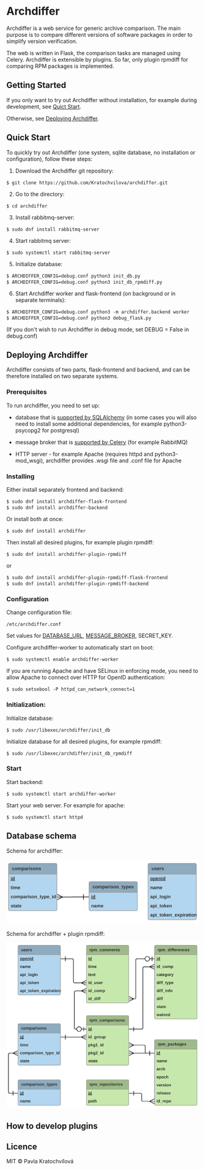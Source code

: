 # Archdiffer

Archdiffer is a web service for generic archive comparison. The main purpose is to compare different versions of software packages in order to simplify version verification.

The web is written in Flask, the comparison tasks are managed using Celery. Archdiffer is extensible by plugins. So far, only plugin rpmdiff for comparing RPM packages is implemented.

## Getting Started

If you only want to try out Archdiffer without installation, for example during development, see [Quict Start](#quick-start).

Otherwise, see [Deploying Archdiffer](#deploying-archdiffer).

## Quick Start

To quickly try out Archdiffer (one system, sqlite database, no installation or configuration), follow these steps:

1. Download the Archdiffer git repository:
```
$ git clone https://github.com/Kratochvilova/archdiffer.git
```
2. Go to the directory:
```
$ cd archdiffer
```
3. Install rabbitmq-server:
```
$ sudo dnf install rabbitmq-server
```
4. Start rabbitmq server:
```
$ sudo systemctl start rabbitmq-server
```
5. Initialize database:
```
$ ARCHDIFFER_CONFIG=debug.conf python3 init_db.py
$ ARCHDIFFER_CONFIG=debug.conf python3 init_db_rpmdiff.py
```
6. Start Archdiffer worker and flask-frontend (on background or in separate terminals):
```
$ ARCHDIFFER_CONFIG=debug.conf python3 -m archdiffer.backend worker
$ ARCHDIFFER_CONFIG=debug.conf python3 debug_flask.py
```

(If you don't wish to run Archdiffer in debug mode, set DEBUG = False in debug.conf)

## Deploying Archdiffer

Archdiffer consists of two parts, flask-frontend and backend, and can be therefore installed on two separate systems.

### Prerequisites

To run archdiffer, you need to set up:

* database that is [supported by SQLAlchemy](http://docs.sqlalchemy.org/en/latest/core/engines.html#supported-databases) (in some cases you will also need to install some additional dependencies, for example python3-psycopg2 for postgresql)

* message broker that is [supported by Celery](docs.celeryproject.org/en/latest/getting-started/brokers/index.html) (for example RabbitMQ)

* HTTP server - for example Apache (requires httpd and python3-mod_wsgi), archdiffer provides .wsgi file and .conf file for Apache

### Installing

Either install separately frontend and backend:

```
$ sudo dnf install archdiffer-flask-frontend
$ sudo dnf install archdiffer-backend
```

Or install both at once:

```
$ sudo dnf install archdiffer
```

Then install all desired plugins, for example plugin rpmdiff:

```
$ sudo dnf install archdiffer-plugin-rpmdiff
```

or

```
$ sudo dnf install archdiffer-plugin-rpmdiff-flask-frontend
$ sudo dnf install archdiffer-plugin-rpmdiff-backend
```

### Configuration

Change configuration file:

```
/etc/archdiffer.conf
```

Set values for [DATABASE_URL](http://docs.sqlalchemy.org/en/latest/core/engines.html#database-urls), [MESSAGE_BROKER](http://docs.celeryproject.org/en/latest/getting-started/brokers/index.html), SECRET_KEY.

Configure archdiffer-worker to automatically start on boot:

```
$ sudo systemctl enable archdiffer-worker
```

If you are running Apache and have SELinux in enforcing mode, you need to allow Apache to connect over HTTP for OpenID authentication:

```
$ sudo setsebool -P httpd_can_network_connect=1
```

### Initialization:

Initialize database:

```
$ sudo /usr/libexec/archdiffer/init_db
```

Initialize database for all desired plugins, for example rpmdiff:

```
$ sudo /usr/libexec/archdiffer/init_db_rpmdiff
```

### Start

Start backend:

```
$ sudo systemctl start archdiffer-worker
```

Start your web server. For example for apache:

```
$ sudo systemctl start httpd
```

## Database schema

Schema for archdiffer:

![archdiffer schema](images/erd-archdiffer.png)

Schema for archdiffer + plugin rpmdiff:

![rpmdiff schema](images/erd-rpmdiff.png)

## How to develop plugins

## Licence

MIT © Pavla Kratochvílová